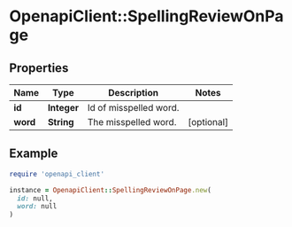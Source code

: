 # OpenapiClient::SpellingReviewOnPage

## Properties

| Name | Type | Description | Notes |
| ---- | ---- | ----------- | ----- |
| **id** | **Integer** | Id of misspelled word. |  |
| **word** | **String** | The misspelled word. | [optional] |

## Example

```ruby
require 'openapi_client'

instance = OpenapiClient::SpellingReviewOnPage.new(
  id: null,
  word: null
)
```


